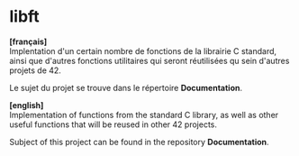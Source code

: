 # libft

**[français]**\
Implentation d'un certain nombre de fonctions de la librairie C standard, ainsi que d'autres fonctions utilitaires qui seront réutilisées qu sein d'autres projets de 42.

Le sujet du projet se trouve dans le répertoire **Documentation**.


**[english]**\
Implementation of functions from the standard C library, as well as other useful functions that will be reused in other 42 projects.

Subject of this project can be found in the repository **Documentation**.

